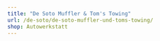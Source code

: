 ```yaml
---
title: "De Soto Muffler & Tom's Towing"
url: /de-soto/de-soto-muffler-und-toms-towing/
shop: Autowerkstatt
---
```

